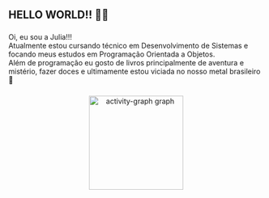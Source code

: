 
<h2 align="left">HELLO WORLD!! 👋👋</h2>

###

<p align="left">Oi, eu sou a Julia!!!<br>Atualmente estou cursando técnico em Desenvolvimento de Sistemas e focando meus estudos em Programação Orientada a Objetos.<br>Além de programação eu gosto de livros principalmente de aventura e mistério, fazer doces e ultimamente estou viciada no nosso metal brasileiro  🤘</p>

###

<div align="center">
  <img src="https://github-readme-activity-graph.vercel.app/graph?username=najumattos&radius=16&area=true&order=5&hide_border=true&hide_title=false&bg_color=1c6d37&color=46b35a&title_color=46b35a&line=46b35a&area_color=1c6d37&point=46b35a" height="186" alt="activity-graph graph"  />
</div>

###
